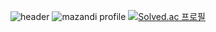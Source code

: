 ![header](https://capsule-render.vercel.app/api?type=wave&color=auto&height=300&section=header&text=rslwruu&fontSize=90)
![mazandi profile](http://mazandi.herokuapp.com/api?handle=dlwhdqh&theme=dark)
[![Solved.ac
프로필](http://mazassumnida.wtf/api/generate_badge?boj=dlwhdqh)](https://solved.ac/dlwhdqh)
